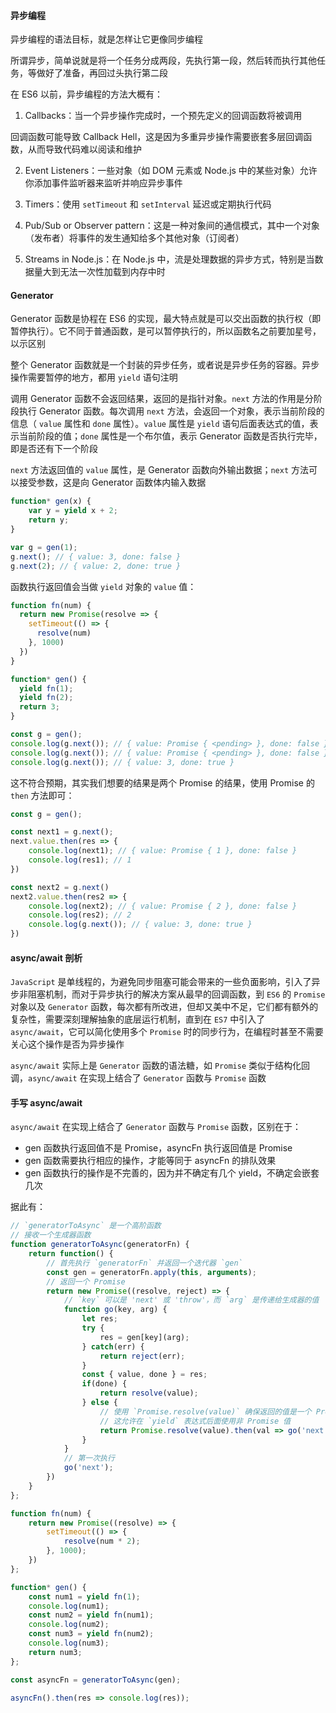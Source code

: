 #### 异步编程

异步编程的语法目标，就是怎样让它更像同步编程

所谓异步，简单说就是将一个任务分成两段，先执行第一段，然后转而执行其他任务，等做好了准备，再回过头执行第二段

在 ES6 以前，异步编程的方法大概有：

1. Callbacks：当一个异步操作完成时，一个预先定义的回调函数将被调用

回调函数可能导致 Callback Hell，这是因为多重异步操作需要嵌套多层回调函数，从而导致代码难以阅读和维护

2. Event Listeners：一些对象（如 DOM 元素或 Node.js 中的某些对象）允许你添加事件监听器来监听并响应异步事件

3. Timers：使用 `setTimeout` 和 `setInterval` 延迟或定期执行代码

4. Pub/Sub or Observer pattern：这是一种对象间的通信模式，其中一个对象（发布者）将事件的发生通知给多个其他对象（订阅者）

5. Streams in Node.js：在 Node.js 中，流是处理数据的异步方式，特别是当数据量大到无法一次性加载到内存中时

#### Generator

Generator 函数是协程在 ES6 的实现，最大特点就是可以交出函数的执行权（即暂停执行）。它不同于普通函数，是可以暂停执行的，所以函数名之前要加星号，以示区别

整个 Generator 函数就是一个封装的异步任务，或者说是异步任务的容器。异步操作需要暂停的地方，都用 `yield` 语句注明

调用 Generator 函数不会返回结果，返回的是指针对象。`next` 方法的作用是分阶段执行 Generator 函数。每次调用 `next` 方法，会返回一个对象，表示当前阶段的信息（ `value` 属性和 `done` 属性）。`value` 属性是 `yield` 语句后面表达式的值，表示当前阶段的值；`done` 属性是一个布尔值，表示 Generator 函数是否执行完毕，即是否还有下一个阶段

`next` 方法返回值的 `value` 属性，是 Generator 函数向外输出数据；`next` 方法可以接受参数，这是向 Generator 函数体内输入数据

```JavaScript
function* gen(x) {
	var y = yield x + 2;
	return y;
}

var g = gen(1);
g.next(); // { value: 3, done: false }
g.next(2); // { value: 2, done: true }
```

函数执行返回值会当做 `yield` 对象的 `value` 值：

```JavaScript
function fn(num) {
  return new Promise(resolve => {
    setTimeout(() => {
      resolve(num)
    }, 1000)
  })
}

function* gen() {
  yield fn(1);
  yield fn(2);
  return 3;
}

const g = gen();
console.log(g.next()); // { value: Promise { <pending> }, done: false }
console.log(g.next()); // { value: Promise { <pending> }, done: false }
console.log(g.next()); // { value: 3, done: true }
```

这不符合预期，其实我们想要的结果是两个 Promise 的结果，使用 Promise 的 `then` 方法即可：

```JavaScript
const g = gen();

const next1 = g.next();
next.value.then(res => {
	console.log(next1); // { value: Promise { 1 }, done: false }
	console.log(res1); // 1
})

const next2 = g.next()
next2.value.then(res2 => {
	console.log(next2); // { value: Promise { 2 }, done: false }
	console.log(res2); // 2
	console.log(g.next()); // { value: 3, done: true }
})
```

#### async/await 剖析

`JavaScript` 是单线程的，为避免同步阻塞可能会带来的一些负面影响，引入了异步非阻塞机制，而对于异步执行的解决方案从最早的回调函数，到 `ES6` 的 `Promise` 对象以及 `Generator` 函数，每次都有所改进，但却又美中不足，它们都有额外的复杂性，需要深刻理解抽象的底层运行机制，直到在 `ES7` 中引入了 `async/await`，它可以简化使用多个 `Promise` 时的同步行为，在编程时甚至不需要关心这个操作是否为异步操作

`async/await` 实际上是 `Generator` 函数的语法糖，如 `Promise` 类似于结构化回调，`async/await` 在实现上结合了 `Generator` 函数与 `Promise` 函数

#### 手写 async/await

`async/await` 在实现上结合了 `Generator` 函数与 `Promise` 函数，区别在于：

- gen 函数执行返回值不是 Promise，asyncFn 执行返回值是 Promise
- gen 函数需要执行相应的操作，才能等同于 asyncFn 的排队效果
- gen 函数执行的操作是不完善的，因为并不确定有几个 yield，不确定会嵌套几次

据此有：

```JavaScript
// `generatorToAsync` 是一个高阶函数
// 接收一个生成器函数
function generatorToAsync(generatorFn) {
    return function() {
	    // 首先执行 `generatorFn` 并返回一个迭代器 `gen`
        const gen = generatorFn.apply(this, arguments);
        // 返回一个 Promise
        return new Promise((resolve, reject) => {
	        // `key` 可以是 'next' 或 'throw'，而 `arg` 是传递给生成器的值
            function go(key, arg) {
                let res;
                try {
                    res = gen[key](arg);
                } catch(err) {
                    return reject(err);
                }
                const { value, done } = res;
                if(done) {
                    return resolve(value);
                } else {
	                // 使用 `Promise.resolve(value)` 确保返回的值是一个 Promise
	                // 这允许在 `yield` 表达式后面使用非 Promise 值
                    return Promise.resolve(value).then(val => go('next', val), err => go('throw', err));
                }
            }
            // 第一次执行
            go('next');
        })
    }
};

function fn(num) {
    return new Promise((resolve) => {
        setTimeout(() => {
            resolve(num * 2);
        }, 1000);
    })
};

function* gen() {
    const num1 = yield fn(1);
    console.log(num1);
    const num2 = yield fn(num1);
    console.log(num2);
    const num3 = yield fn(num2);
    console.log(num3);
    return num3;
};

const asyncFn = generatorToAsync(gen);

asyncFn().then(res => console.log(res));
```
